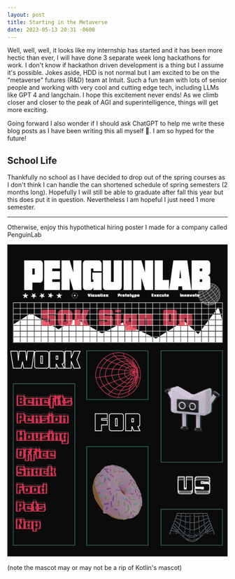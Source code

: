 ```yaml
---
layout: post
title: Starting in the Metaverse
date: 2023-05-13 20:31 -0600
---
```

Well, well, well, it looks like my internship has started and it has been more hectic than ever, I will have done 3 separate week long hackathons for work. I don't know if hackathon driven development is a thing but I assume it's possible. Jokes aside, HDD is not normal but I am excited to be on the "metaverse" futures (R&D) team at Intuit. Such a fun team with lots of senior people and working with very cool and cutting edge tech, including LLMs like GPT 4 and langchain. I hope this excitement never ends! As we climb closer and closer to the peak of AGI and superintelligence, things will get more exciting. 

Going forward I also wonder if I should ask ChatGPT to help me write these blog posts as I have been writing this all myself 🤔. I am so hyped for the future!

## School Life

Thankfully no school as I have decided to drop out of the spring courses as I don't think I can handle the can shortened schedule of spring semesters (2 months long). Hopefully I will still be able to graduate after fall this year but this does put it in question. Nevertheless I am hopeful I just need 1 more semester.

----

Otherwise, enjoy this hypothetical hiring poster I made for a company called PenguinLab

![workforus.png](../assets/img/other/workforus.png)

(note the mascot may or may not be a rip of Kotlin's mascot)
